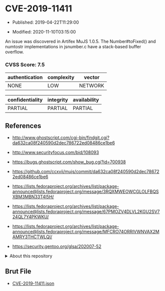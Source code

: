 # CVE-2019-11411

- Published: 2019-04-22T11:29:00

- Modified: 2020-11-10T03:15:00

An issue was discovered in Artifex MuJS 1.0.5. The Number#toFixed() and numtostr implementations in jsnumber.c have a stack-based buffer overflow.

### CVSS Score: **7.5**

| authentication | complexity | vector |
| --- | --- | --- |
| NONE | LOW | NETWORK |

| confidentiality | integrity | availability |
| --- | --- | --- |
| PARTIAL | PARTIAL | PARTIAL |

## References

* http://www.ghostscript.com/cgi-bin/findgit.cgi?da632ca08f240590d2dec786722ed08486ce1be6

* http://www.securityfocus.com/bid/108093

* https://bugs.ghostscript.com/show_bug.cgi?id=700938

* https://github.com/ccxvii/mujs/commit/da632ca08f240590d2dec786722ed08486ce1be6

* https://lists.fedoraproject.org/archives/list/package-announce@lists.fedoraproject.org/message/3RQXMWEOWCGLOLFBQSXBM3MBN33T4I5H/

* https://lists.fedoraproject.org/archives/list/package-announce@lists.fedoraproject.org/message/67PMOZV4DLVL2KGU2SV724QL7Y4PKWKU/

* https://lists.fedoraproject.org/archives/list/package-announce@lists.fedoraproject.org/message/MFCRO74ORRIVWNVAX2MAMRY3THCTWLQI/

* https://security.gentoo.org/glsa/202007-52

<details>
<summary>About this repository</summary> 

  This repository is part of the project [Live Hack CVE](https://github.com/Live-Hack-CVE). Main website can be found [www.live-hack.org](https://www.live-hack.org) 
  
  Made by [Sn0wAlice](https://github.com/Sn0wAlice) for the people that care about security and need to have a feed of the latest CVEs. Hope you enjoy it, don't forget to star the repo and follow me on [Twitter](https://twitter.com/Sn0wAlice) and [Github](https://github.com/Sn0wAlice). And that is my [personnal website](https://www.alice-snow.me/)

  - [Home Page](https://github.com/Live-Hack-CVE)
  - [Framework](https://github.com/Live-Hack-CVE/cve-framework)
  - [CVE database](https://github.com/Live-Hack-CVE/full_database)
  - [Changelog](https://github.com/Live-Hack-CVE/Changelog)
</details>

## Brut File

* [CVE-2019-11411.json](https://raw.githubusercontent.com/Live-Hack-CVE/full_database/main/cves/2019/CVE-2019-11411.json)

